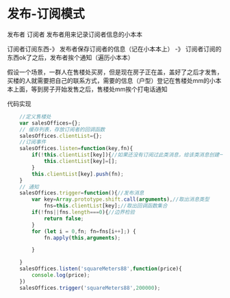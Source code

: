 # 发布-订阅模式



发布者 订阅者 发布者用来记录订阅者信息的小本本

订阅者订阅东西-》 发布者保存订阅者的信息（记在小本本上） -》 订阅者订阅的东西ok了之后，发布者挨个通知（遍历小本本）

假设一个场景，一群人在售楼处买房，但是现在房子正在盖，盖好了之后才发售，买楼的人就需要把自己的联系方式，需要的信息（户型）登记在售楼处mm的小本本上面，等到房子开始发售之后，售楼处mm挨个打电话通知

代码实现

```js
    //定义售楼处
    var salesOffices={};
    // 缓存列表，存放订阅者的回调函数
    salesOffices.clientList={};
	//订阅事件
    salesOffices.listen=function(key,fn){
        if(!this.clientList[key]){//如果还没有订阅过此类消息，给该类消息创建一个缓存列表
            this.clientList[key]=[];
        }
        this.clientList[key].push(fn);
    }
    // 通知
    salesOffices.trigger=function(){//发布消息
        var key=Array.prototype.shift.call(arguments),//取出消息类型
            fns=this.clientList[key];//取出回调函数集合
        if(!fns||fns.length===0){//边界检验
            return false;
        }
        for (let i = 0,fn; fn=fns[i++];) {
            fn.apply(this,arguments);

        }

    }
    salesOffices.listen('squareMeters88',function(price){
        console.log(price);
    })
    salesOffices.trigger('squareMeters88',200000);

```


